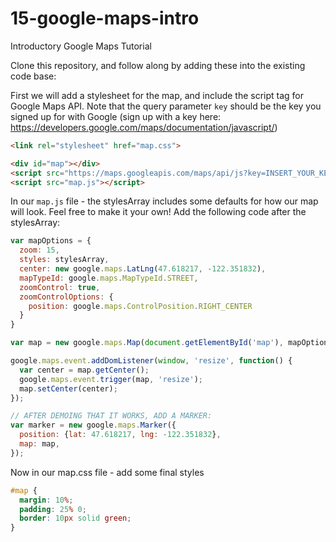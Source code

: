# 15-google-maps-intro
Introductory Google Maps Tutorial

Clone this repository, and follow along by adding these into the existing code base:  


First we will add a stylesheet for the map, and include the script tag for Google Maps API. Note that the query parameter `key` should be the key you signed up for with Google (sign up with a key here: https://developers.google.com/maps/documentation/javascript/)
```html
<link rel="stylesheet" href="map.css">

<div id="map"></div>
<script src="https://maps.googleapis.com/maps/api/js?key=INSERT_YOUR_KEY_HERE&v=3.exp&libraries=visualization"></script>
<script src="map.js"></script>
```

In our `map.js` file - the stylesArray includes some defaults for how our map will look. Feel free to make it your own! Add the following code after the stylesArray:

```js
var mapOptions = {
  zoom: 15,
  styles: stylesArray,
  center: new google.maps.LatLng(47.618217, -122.351832),
  mapTypeId: google.maps.MapTypeId.STREET,
  zoomControl: true,
  zoomControlOptions: {
    position: google.maps.ControlPosition.RIGHT_CENTER
  }
}

var map = new google.maps.Map(document.getElementById('map'), mapOptions);

google.maps.event.addDomListener(window, 'resize', function() {
  var center = map.getCenter();
  google.maps.event.trigger(map, 'resize');
  map.setCenter(center);
});

// AFTER DEMOING THAT IT WORKS, ADD A MARKER:
var marker = new google.maps.Marker({
  position: {lat: 47.618217, lng: -122.351832},
  map: map,
});
```
Now in our map.css file - add some final styles
```css
#map {
  margin: 10%;
  padding: 25% 0;
  border: 10px solid green;
}

```

